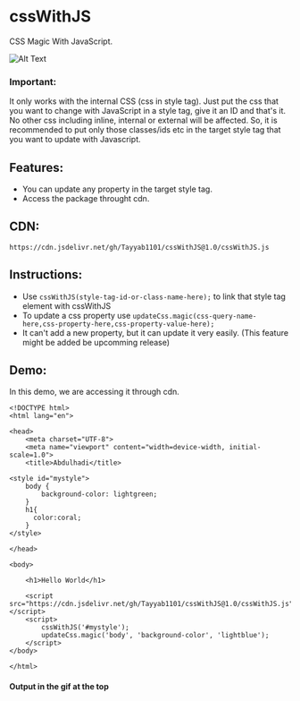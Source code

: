# cssWithJS

CSS Magic With JavaScript.

![Alt Text](https://i.ibb.co/LYLkyPr/ezgif-com-video-to-gif.gif)

### Important:
It only works with the internal CSS (css in style tag). Just put the css that you want to change with JavaScript in a style tag, give it an ID and that's it. No other css including inline, internal or external will be affected. So, it is recommended to put only those classes/ids etc in the target style tag that you want to update with Javascript.

## Features:

- You can update any property in the target style tag.
- Access the package throught cdn.

## CDN:
`https://cdn.jsdelivr.net/gh/Tayyab1101/cssWithJS@1.0/cssWithJS.js`

## Instructions:
- Use `cssWithJS(style-tag-id-or-class-name-here);` to link that style tag element with cssWithJS
- To update a css property use `updateCss.magic(css-query-name-here,css-property-here,css-property-value-here);`
- It can't add a new property, but it can update it very easily. (This feature might be added be upcomming release)

## Demo:
In this demo, we are accessing it through cdn.
```
<!DOCTYPE html>
<html lang="en">

<head>
    <meta charset="UTF-8">
    <meta name="viewport" content="width=device-width, initial-scale=1.0">
    <title>Abdulhadi</title>

<style id="mystyle">
    body {
        background-color: lightgreen;
    }
    h1{
      color:coral;
    }
</style>

</head>

<body>

    <h1>Hello World</h1>

    <script src="https://cdn.jsdelivr.net/gh/Tayyab1101/cssWithJS@1.0/cssWithJS.js"></script>
    <script>
        cssWithJS('#mystyle');
        updateCss.magic('body', 'background-color', 'lightblue');
    </script>
</body>

</html>
```
#### Output in the gif at the top


